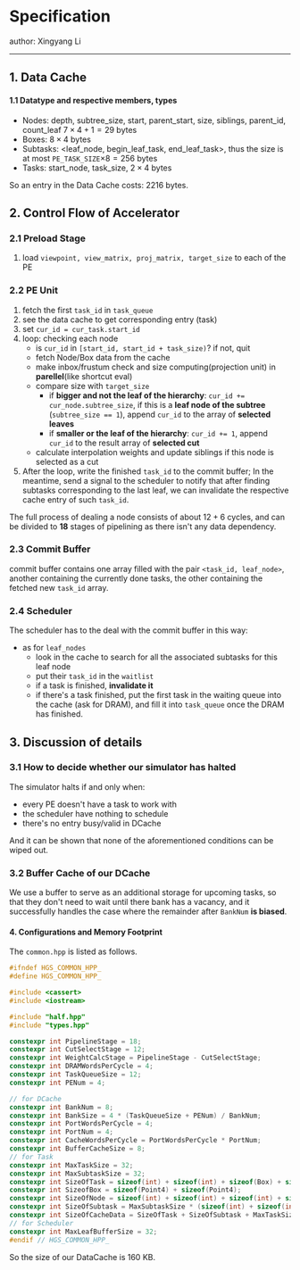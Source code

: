 # Specification

author: Xingyang Li

----

## 1. Data Cache

#### 1.1 Datatype and respective members, types

- Nodes: depth, subtree_size, start, parent_start, size, siblings, parent_id, count_leaf $7\times 4+1=29$ bytes
- Boxes: $8\times 4$ bytes
- Subtasks: <leaf_node, begin_leaf_task, end_leaf_task>, thus the size is at most `PE_TASK_SIZE`$\times 8 = 256$ bytes
- Tasks: start_node, task_size, $2\times 4$ bytes

So an entry in the Data Cache costs: $2216$ bytes.

## 2. Control Flow of Accelerator

### 2.1 Preload Stage

1. load `viewpoint, view_matrix, proj_matrix, target_size` to each of the PE

### 2.2 PE Unit

1. fetch the first `task_id` in `task_queue`
2. see the data cache to get corresponding entry (task)
3. set `cur_id = cur_task.start_id`
4. loop: checking each node
    - is `cur_id` in ``[start_id, start_id + task_size)``? if not, quit
    - fetch Node/Box data from the cache
    - make inbox/frustum check and size computing(projection unit) in **parellel**(like shortcut eval)
    - compare size with `target_size`
        - if **bigger and not the leaf of the hierarchy**: `cur_id += cur_node.subtree_size`, if this is a **leaf node of the subtree** (`subtree_size == 1`), append `cur_id` to the array of **selected leaves**
        - if **smaller or the leaf of the hierarchy**: `cur_id += 1`, append `cur_id` to the result array of **selected cut**
    - calculate interpolation weights and update siblings if this node is selected as a cut
5. After the loop, write the finished `task_id` to the commit buffer; In the meantime, send a signal to the scheduler to notify that after finding subtasks corresponding to the last leaf, we can invalidate the respective cache entry of such `task_id`.

The full process of dealing a node consists of about $12+6$ cycles, and can be divided to **18** stages of pipelining as there isn't any data dependency.

### 2.3 Commit Buffer

commit buffer contains one array filled with the pair `<task_id, leaf_node>`, another containing the currently done tasks, the other containing the fetched new `task_id` array.

### 2.4 Scheduler

The scheduler has to the deal with the commit buffer in this way:

- as for `leaf_nodes`
    - look in the cache to search for all the associated subtasks for this leaf node
    - put their `task_id` in the `waitlist`
    - if a task is finished, **invalidate it**
    - if there's a task finished, put the first task in the waiting queue into the cache (ask for DRAM), and fill it into `task_queue` once the DRAM has finished.

## 3. Discussion of details

### 3.1 How to decide whether our simulator has halted

The simulator halts if and only when:

- every PE doesn't have a task to work with
- the scheduler have nothing to schedule
- there's no entry busy/valid in DCache

And it can be shown that none of the aforementioned conditions can be wiped out.

### 3.2 Buffer Cache of our DCache

We use a buffer to serve as an additional storage for upcoming tasks, so that they don't need to wait until there bank has a vacancy, and it successfully handles the case where the remainder after `BankNum` **is biased**.

#### 4. Configurations and Memory Footprint

The `common.hpp` is listed as follows.

```c++
#ifndef HGS_COMMON_HPP_
#define HGS_COMMON_HPP_

#include <cassert>
#include <iostream>

#include "half.hpp"
#include "types.hpp"

constexpr int PipelineStage = 18;
constexpr int CutSelectStage = 12;
constexpr int WeightCalcStage = PipelineStage - CutSelectStage;
constexpr int DRAMWordsPerCycle = 4;
constexpr int TaskQueueSize = 12;
constexpr int PENum = 4;

// for DCache
constexpr int BankNum = 8;
constexpr int BankSize = 4 * (TaskQueueSize + PENum) / BankNum;
constexpr int PortWordsPerCycle = 4;
constexpr int PortNum = 4;
constexpr int CacheWordsPerCycle = PortWordsPerCycle * PortNum;
constexpr int BufferCacheSize = 8;
// for Task
constexpr int MaxTaskSize = 32;
constexpr int MaxSubtaskSize = 32;
constexpr int SizeOfTask = sizeof(int) + sizeof(int) + sizeof(Box) + sizeof(int);
constexpr int SizeofBox = sizeof(Point4) + sizeof(Point4);
constexpr int SizeOfNode = sizeof(int) + sizeof(int) + sizeof(int) + sizeof(int) + sizeof(int) + sizeof(float) + sizeof(int) + sizeof(bool);
constexpr int SizeOfSubtask = MaxSubtaskSize * (sizeof(int) + sizeof(int) + sizeof(int));
constexpr int SizeOfCacheData = SizeOfTask + SizeOfSubtask + MaxTaskSize * SizeOfNode + MaxTaskSize * SizeofBox;
// for Scheduler
constexpr int MaxLeafBufferSize = 32;
#endif // HGS_COMMON_HPP_
```
So the size of our DataCache is $160$ KB.
